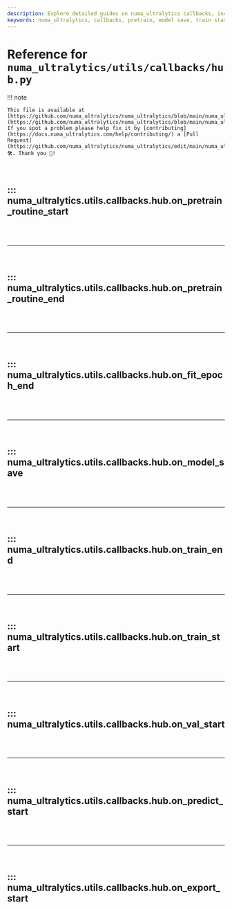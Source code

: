 ```yaml
---
description: Explore detailed guides on numa_ultralytics callbacks, including pretrain, model save, train start/end, and more. Enhance your ML training workflows with ease.
keywords: numa_ultralytics, callbacks, pretrain, model save, train start, train end, validation, predict, export, training, machine learning
---
```


# Reference for `numa_ultralytics/utils/callbacks/hub.py`

!!! note

    This file is available at [https://github.com/numa_ultralytics/numa_ultralytics/blob/main/numa_ultralytics/utils/callbacks/hub.py](https://github.com/numa_ultralytics/numa_ultralytics/blob/main/numa_ultralytics/utils/callbacks/hub.py). If you spot a problem please help fix it by [contributing](https://docs.numa_ultralytics.com/help/contributing/) a [Pull Request](https://github.com/numa_ultralytics/numa_ultralytics/edit/main/numa_ultralytics/utils/callbacks/hub.py) 🛠️. Thank you 🙏!

<br>

## ::: numa_ultralytics.utils.callbacks.hub.on_pretrain_routine_start

<br><br><hr><br>

## ::: numa_ultralytics.utils.callbacks.hub.on_pretrain_routine_end

<br><br><hr><br>

## ::: numa_ultralytics.utils.callbacks.hub.on_fit_epoch_end

<br><br><hr><br>

## ::: numa_ultralytics.utils.callbacks.hub.on_model_save

<br><br><hr><br>

## ::: numa_ultralytics.utils.callbacks.hub.on_train_end

<br><br><hr><br>

## ::: numa_ultralytics.utils.callbacks.hub.on_train_start

<br><br><hr><br>

## ::: numa_ultralytics.utils.callbacks.hub.on_val_start

<br><br><hr><br>

## ::: numa_ultralytics.utils.callbacks.hub.on_predict_start

<br><br><hr><br>

## ::: numa_ultralytics.utils.callbacks.hub.on_export_start

<br><br>
